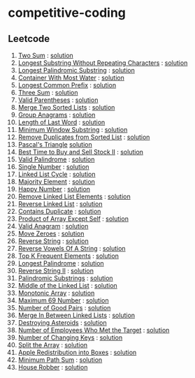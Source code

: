 ﻿# competitive-coding

## Leetcode
1. [Two Sum](https://leetcode.com/problems/two-sum/) : [solution](https://github.com/anoopraju31/competitive-coding/tree/main/leetcode/1_TwoSum)
2. [Longest Substring Without Repeating Characters](https://leetcode.com/problems/longest-substring-without-repeating-characters/) : [solution](https://github.com/anoopraju31/competitive-coding/tree/main/leetcode/3_LongestSubstringWithoutRepeatingCharacters)
3. [Longest Palindromic Substring](https://leetcode.com/problems/longest-palindromic-substring/) : [solution](https://github.com/anoopraju31/competitive-coding/tree/main/leetcode/5_LongestPalindromicSubstring)
4. [Container With Most Water](https://leetcode.com/problems/container-with-most-water/) : [solution](https://github.com/anoopraju31/competitive-coding/tree/main/leetcode/11_ContainerWithMostWater)
5. [Longest Common Prefix](https://leetcode.com/problems/longest-common-prefix) : [solution](https://github.com/anoopraju31/competitive-coding/tree/main/leetcode/14_LongestCommonPrefix)
6. [Three Sum](https://leetcode.com/problems/3sum/) : [solution](https://github.com/anoopraju31/competitive-coding/tree/main/leetcode/15_3Sum)
7. [Valid Parentheses](https://leetcode.com/problems/valid-parentheses/) : [solution](https://github.com/anoopraju31/competitive-coding/tree/main/leetcode/20_ValidParenthese)
8. [Merge Two Sorted Lists](https://leetcode.com/problems/merge-two-sorted-lists/description/) : [solution](leetcode/21_MergeTwoSortedLists/)
9. [Group Anagrams](https://leetcode.com/problems/group-anagrams/) : [solution](https://github.com/anoopraju31/competitive-coding/tree/main/leetcode/49_groupAnagram)
10. [Length of Last Word](https://leetcode.com/problems/length-of-last-word/description/) : [solution](https://github.com/anoopraju31/competitive-coding/tree/main/leetcode/58_LengthOfLastWord)
11. [Minimum Window Substring](https://leetcode.com/problems/minimum-window-substring/) : [solution](https://github.com/anoopraju31/competitive-coding/tree/main/leetcode/76_Minimum%20WindowSubstring)
12. [Remove Duplicates from Sorted List](https://leetcode.com/problems/remove-duplicates-from-sorted-list/) : [solution](leetcode/83_RemoveDuplicatesFromSortedList/)
13. [Pascal's Triangle](https://leetcode.com/problems/pascals-triangle/) [solution](https://github.com/anoopraju31/competitive-coding/tree/main/leetcode/118_PascalsTriangle)
14. [Best Time to Buy and Sell Stock II](https://leetcode.com/problems/best-time-to-buy-and-sell-stock-ii/) : [solution](https://github.com/anoopraju31/competitive-coding/tree/main/leetcode/122_BestTimeToBuyAndSellStockII)
15. [Valid Palindrome](https://leetcode.com/problems/valid-palindrome/) : [solution](https://github.com/anoopraju31/competitive-coding/tree/main/leetcode/125_ValidPalindrome)
16. [Single Number](https://leetcode.com/problems/single-number/) : [solution](https://github.com/anoopraju31/competitive-coding/tree/main/leetcode/136_SingleNumber)
17. [Linked List Cycle](https://leetcode.com/problems/linked-list-cycle/) : [solution](leetcode/141_LinkedListCycle/)
18. [Majority Element](https://leetcode.com/problems/majority-element) : [solution](https://github.com/anoopraju31/competitive-coding/tree/main/leetcode/169_MajorityElement)
19. [Happy Number](https://leetcode.com/problems/happy-number/) : [solution](https://github.com/anoopraju31/competitive-coding/tree/main/leetcode/202_HappyNumber)
20. [Remove Linked List Elements](https://leetcode.com/problems/remove-linked-list-elements/) : [solution](leetcode/203_RemoveLinkedListElements/)
21. [Reverse Linked List](https://leetcode.com/problems/reverse-linked-list/) : [solution](leetcode/206_ReverseLinkedList/)
22. [Contains Duplicate](https://leetcode.com/problems/contains-duplicate/) : [solution](leetcode/2126_DestroyingAsteroids/)
23. [Product of Array Except Self](https://leetcode.com/problems/product-of-array-except-self/description/) : [solution](leetcode/238_ProductOfArrayExceptSelf/)
24. [Valid Anagram](https://leetcode.com/problems/valid-anagram/) : [solution](leetcode/242_ValidAnagram/)
25. [Move Zeroes](https://leetcode.com/problems/move-zeroes) : [solution](https://github.com/anoopraju31/competitive-coding/tree/main/leetcode/283_MoveZeroes)
26. [Reverse String](https://leetcode.com/problems/reverse-string/) : [solution](https://github.com/anoopraju31/competitive-coding/tree/main/leetcode/344_ReverseString)
27. [Reverse Vowels Of A String](https://leetcode.com/problems/reverse-vowels-of-a-string) : [solution](https://github.com/anoopraju31/competitive-coding/tree/main/leetcode/345_ReverseVowelsOfAString)
28. [Top K Frequent Elements](https://leetcode.com/problems/top-k-frequent-elements/) : [solution](leetcode/347_TopKFrequentElements/)
29. [Longest Palindrome](https://leetcode.com/problems/longest-palindrome/) : [solution](leetcode/409_LongestPalindrome/)
30. [Reverse String II](https://leetcode.com/problems/reverse-string-ii/) : [solution](https://github.com/anoopraju31/competitive-coding/tree/main/leetcode/541_ReverseStringII)
31. [Palindromic Substrings](https://leetcode.com/problems/palindromic-substrings) : [solution](https://github.com/anoopraju31/competitive-coding/tree/main/leetcode/647_PalindromicSubstrings)
32. [Middle of the Linked List](https://leetcode.com/problems/middle-of-the-linked-list/) : [solution](leetcode//876_MiddleOfTheLinkedList/)
33. [Monotonic Array](https://leetcode.com/problems/monotonic-array/) : [solution](https://github.com/anoopraju31/competitive-coding/tree/main/leetcode/896_MonotonicArray)
34. [Maximum 69 Number](https://leetcode.com/problems/maximum-69-number/description/) : [solution](leetcode/1323_Maximum69Number/)
35. [Number of Good Pairs](https://leetcode.com/problems/number-of-good-pairs/description/) : [solution](leetcode/1512_NumberOfGoodPairs/)
36. [Merge In Between Linked Lists](https://leetcode.com/problems/merge-in-between-linked-lists/description/) : [solution](leetcode/1669_MergeInBetweenLinkedLists/)
37. [Destroying Asteroids](https://leetcode.com/problems/destroying-asteroids/description/) : [solution](leetcode/2126_DestroyingAsteroids/)
38. [Number of Employees Who Met the Target](https://leetcode.com/problems/number-of-employees-who-met-the-target/description/) : [solution](leetcode/2798_NumberOfEmployeesWhoMetTheTarget/)
39. [Number of Changing Keys](https://leetcode.com/problems/number-of-changing-keys/description/) : [solution](leetcode/3019_NumberOfChangingKeys/)
40. [Split the Array](https://leetcode.com/problems/split-the-array/description/) : [solution](leetcode/3046_SplitTheArray/)
41. [Apple Redistribution into Boxes](https://leetcode.com/problems/apple-redistribution-into-boxes/description/) : [solution](leetcode/3074_AppleRedistributionIntoBoxes/)
42. [Minimum Path Sum](https://leetcode.com/problems/minimum-path-sum/) : [solution](leetcode/64_MinimumPathSum/)
43. [House Robber](https://leetcode.com/problems/house-robber/) : [solution](leetcode/198_HouseRobber/)